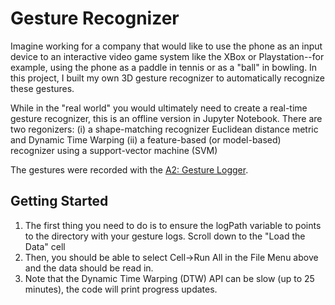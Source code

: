 # Gesture Recognizer
Imagine working for a company that would like to use the phone as an input device to an interactive video game system like the XBox or Playstation--for example, using the phone as a paddle in tennis or as a "ball" in bowling. In this project, I built my own 3D gesture recognizer to automatically recognize these gestures.

While in the "real world" you would ultimately need to create a real-time gesture recognizer, this is an offline version in Jupyter Notebook. There are two regonizers: 
(i) a shape-matching recognizer
    Euclidean distance metric and Dynamic Time Warping
(ii) a feature-based (or model-based) recognizer using a support-vector machine (SVM) 

The gestures were recorded with the [A2: Gesture Logger](https://github.com/jonfroehlich/CSE590Sp2018/tree/master/A02-GestureLogger).


## Getting Started
1. The first thing you need to do is to ensure the logPath variable to points to the directory with your gesture logs. Scroll down to the "Load the Data" cell
2. Then, you should be able to select Cell->Run All in the File Menu above and the data should be read in.
3. Note that the Dynamic Time Warping (DTW) API can be slow (up to 25 minutes), the code will print progress updates. 
